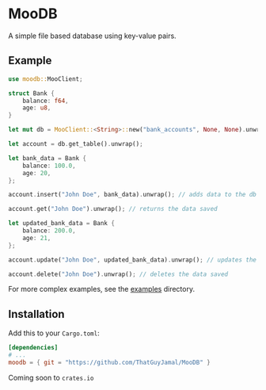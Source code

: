 # MooDB

A simple file based database using key-value pairs.

## Example

```rs
use moodb::MooClient;

struct Bank {
    balance: f64,
    age: u8,
}

let mut db = MooClient::<String>::new("bank_accounts", None, None).unwrap();

let account = db.get_table().unwrap();

let bank_data = Bank {
    balance: 100.0,
    age: 20,
};

account.insert("John Doe", bank_data).unwrap(); // adds data to the db

account.get("John Doe").unwrap(); // returns the data saved

let updated_bank_data = Bank {
    balance: 200.0,
    age: 21,
};

account.update("John Doe", updated_bank_data).unwrap(); // updates the data saved

account.delete("John Doe").unwrap(); // deletes the data saved

```

For more complex examples, see the [examples](./examples) directory.

## Installation

Add this to your `Cargo.toml`:

```toml
[dependencies]
# ...
moodb = { git = "https://github.com/ThatGuyJamal/MooDB" }
```

Coming soon to `crates.io`